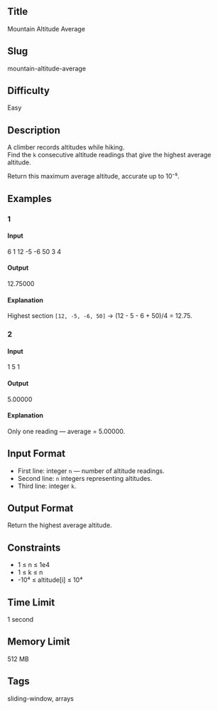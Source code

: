 ## Title
Mountain Altitude Average

## Slug
mountain-altitude-average

## Difficulty
Easy

## Description

A climber records altitudes while hiking.  
Find the `k` consecutive altitude readings that give the highest average altitude.

Return this maximum average altitude, accurate up to 10⁻⁵.

## Examples

### 1
#### Input
6
1 12 -5 -6 50 3
4

#### Output
12.75000

#### Explanation
Highest section `[12, -5, -6, 50]` → (12 - 5 - 6 + 50)/4 = 12.75.

### 2
#### Input
1
5
1

#### Output
5.00000

#### Explanation
Only one reading — average = 5.00000.

## Input Format
- First line: integer `n` — number of altitude readings.  
- Second line: `n` integers representing altitudes.  
- Third line: integer `k`.

## Output Format
Return the highest average altitude.

## Constraints
- 1 ≤ n ≤ 1e4  
- 1 ≤ k ≤ n  
- -10⁴ ≤ altitude[i] ≤ 10⁴  

## Time Limit
1 second

## Memory Limit
512 MB

## Tags
sliding-window, arrays
